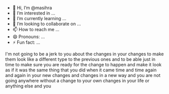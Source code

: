 - 👋 Hi, I’m @masihra
- 👀 I’m interested in ...
- 🌱 I’m currently learning ...
- 💞️ I’m looking to collaborate on ...
- 📫 How to reach me ...
- 😄 Pronouns: ...
- ⚡ Fun fact: ...

<!---
masihra/masihra is a ✨ special ✨ repository because its `README.md` (this file) appears on your GitHub profile.
You can click the Preview link to take a look at your changes.
--->
I'm not going to be a jerk to you about the changes in your changes to make them look like a different type to the previous ones and to be able just in time to make sure you are ready for the change to happen and make it look as if it was the same thing that you did when it came time and time again and again in your new changes and changes in a new way and you are not going anywhere without a change to your own changes in your life or anything else and you 
